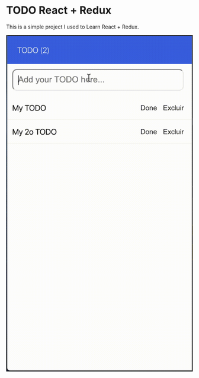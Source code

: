 # TODO React + Redux

This is a simple project I used to Learn React + Redux.

![See it in action](./TODO.gif)
